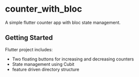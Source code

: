 # counter_with_bloc

A simple flutter counter app with bloc state management.

## Getting Started

Flutter project includes:

- Two floating buttons for increasing and decreasing counters
- State management using Cubit
- feature driven directory structure
